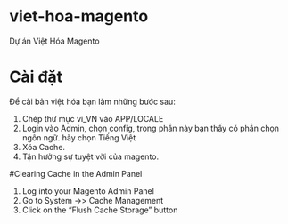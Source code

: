 # viet-hoa-magento
Dự án Việt Hóa Magento

# Cài đặt
Để cài bản việt hóa bạn làm những bước sau:

1. Chép thư mục vi_VN vào APP/LOCALE
2. Login vào Admin, chọn config, trong phần này bạn thấy có phần chọn ngôn ngữ. hãy chọn Tiếng Việt
3. Xóa Cache.
4. Tận hưởng sự tuyệt vời của magento. 

#Clearing Cache in the Admin Panel
1. Log into your Magento Admin Panel
2. Go to System ->> Cache Management
3. Click on the “Flush Cache Storage” button
